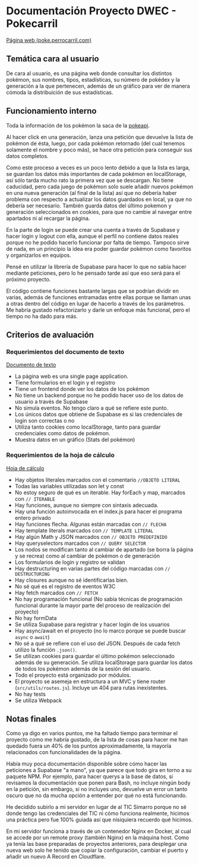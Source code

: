 # Documentación Proyecto DWEC - Pokecarril

[Página web (poke.perrocarril.com)](poke.perrocarril.com)

## Temática cara al usuario
De cara al usuario, es una página web donde consultar los distintos pokémon, sus nombres, tipos, estadísticas, su número de pokédex y la generación a la que pertenecen, además de un gráfico para ver de manera cómoda la distribuición de sus estadísticas. 

## Funcionamiento interno
Toda la información de los pokémon la saca de la [pokeapi](https://pokeapi.co/).

Al hacer click en una generación, lanza una petición que devuelve la lista de pokémon de ésta, luego, por cada pokémon retornado (del cual tenemos solamente el nombre y poco más), se hace otra petición para conseguir sus datos completos.

Como este proceso a veces es un poco lento debido a que la lista es larga, se guardan los datos más importantes de cada pokémon en localStorage, así sólo tarda mucho rato la primera vez que se descargan. No tiene caducidad, pero cada juego de pokémon solo suele añadir nuevos pokémon en una nueva generación (al final de la lista) así que no debería haber problema con respecto a actualizar los datos guardados en local, ya que no debería ser necesario. También guarda datos del último pokemon y generación seleccionados en cookies, para que no cambie al navegar entre apartados ni al recargar la página.

En la parte de login se puede crear una cuenta a través de Supabase y hacer login y logout con ella, aunque el perfil no contiene datos reales porque no he podido hacerlo funcionar por falta de tiempo. Tampoco sirve de nada, en un principio la idea era poder guardar pokémon como favoritos y organizarlos en equipos.

Pensé en utilizar la librería de Supabase para hacer lo que no sabía hacer mediante peticiones, pero lo he pensado tarde así que eso será para el próximo proyecto.

El código contiene funciones bastante largas que se podrían dividir en varias, además de funciones entramadas entre ellas porque se llaman unas a otras dentro del código en lugar de hacerlo a través de los parámetros. Me habría gustado refactorizarlo y darle un enfoque más funcional, pero el tiempo no ha dado para más.

## Criterios de avaluación

### Requerimientos del documento de texto

[Documento de texto](https://docs.google.com/document/d/1mnpIUnFsaFZfTMRmMwqp7RrBb9smubyRHoaF_awUuwo)

 - La página web es una single page application.
 - Tiene formularios en el login y el registro
 - Tiene un frontend donde ver los datos de los pokémon
 - No tiene un backend porque no he podido hacer uso de los datos de usuario a través de Supabase
 - No simula eventos. No tengo claro a qué se refiere este punto.
 - Los únicos datos que obtiene de Supabase es si las credenciales de login son correctas o no
 - Utiliza tanto cookies como localStorage, tanto para guardar credenciales como datos de pokémon.
 - Muestra datos en un gráfico (Stats del pokémon)
 
 ### Requerimientos de la hoja de cálculo
 [Hoja de cálculo](https://docs.google.com/spreadsheets/d/1HxcvxqYWlBk0ug2K5YJdPWM3H4Bww76_3lXhXDF3SF8/)
 
 - Hay objetos literales marcados con el comentario `//OBJETO LITERAL`
 - Todas las variables utilizadas son let y const
 - No estoy seguro de qué es un iterable. Hay forEach y map, marcados con `// ITERABLE`
 - Hay funciones, aunque no siempre con sintaxis adecuada.
 - Hay una función autoinvocada en el index.js para hacer el programa entero privado
 - Hay funciones flecha. Algunas están marcadas con `// FLECHA`
 - Hay template literals marcados con `// TEMPLATE LITERAL`
 - Hay algún Math y JSON marcados con `// OBJETO PREDEFINIDO`
 - Hay queryselectors marcados con `// QUERY SELECTOR`
 - Los nodos se modifican tanto al cambiar de apartado (se borra la página y se recrea) como al cambiar de pokémon o de generación
 - Los formularios de login y registro se validan
 - Hay destructuring en varias partes del código marcadas con `// DESTRUCTURING`
 - Hay closures aunque no sé identificarlas bien.
 - No sé qué es el registro de eventos W3C
 - Hay fetch marcados con `// FETCH`
 - No hay programación funcional (No sabía técnicas de programación funcional durante la mayor parte del proceso de realización del proyecto)
 - No hay formData
 - Se utiliza Supabase para registrar y hacer login de los usuarios
 - Hay async/await en el proyecto (no lo marco porque se puede buscar `async` o `await`)
 - No sé a qué se refiere con el uso del JSON. Después de cada fetch utilizo la función `.json()`.
 - Se utilizan cookies para guardar el último pokémon seleccionado además de su generación. Se utiliza localStorage para guardar los datos de todos los pokémon además de la sesión del usuario.
 - Todo el proyecto está organizado por módulos.
 - El proyecto se asemeja en estructura a un MVC y tiene router (`src/utils/routes.js`). Incluye un 404 para rutas inexistentes.
 - No hay tests
 - Se utiliza Webpack
## Notas finales
Como ya digo en varios puntos, me ha faltado tiempo para terminar el proyecto como me habría gustado, de la lista de cosas para hacer me han quedado fuera un 40% de los puntos aproximadamente, la mayoría relacionados con funcionalidades de la página.

Había muy poca documentación disponible sobre cómo hacer las peticiones a Supabase "a mano", ya que parece que todo gira en torno a su paquete NPM. Por ejemplo, para hacer querys a la base de datos, si revisamos la documentación que ponen para Bash, no incluye ningún body en la petición, sin embargo, si no incluyes uno, devuelve un error un tanto oscuro que no da mucha opción a entender por qué no está funcionando.

He decidido subirlo a mi servidor en lugar de al TIC Simarro porque no sé donde tengo las credenciales del TIC ni cómo funciona realmente, hicimos una práctica pero fue 100% guiada así que nisiquiera recuerdo qué hicimos.

En mi servidor funciona a través de un contenedor Nginx en Docker, al cual se accede por un remote proxy (también Nginx) en la máquina host. Como ya tenía las base preparadas de proyectos anteriores, para desplegar una nueva web solo he tenido que copiar la configuración, cambiar el puerto y añadir un nuevo A Record en Cloudflare.